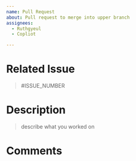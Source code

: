 ```yaml
---
name: Pull Request 
about: Pull request to merge into upper branch
assignees:
  - Ruthgyeul
  - Copliot

---
```


# Related Issue
> #ISSUE_NUMBER

# Description
> describe what you worked on

# Comments
